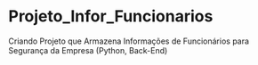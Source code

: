 # Projeto_Infor_Funcionarios
Criando Projeto que Armazena Informações de Funcionários para Segurança da Empresa (Python, Back-End)
